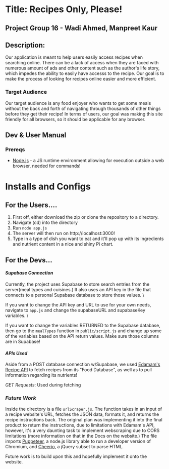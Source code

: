 # **Title: Recipes Only, Please!**
## Project Group 16 - Wadi Ahmed, Manpreet Kaur
## Description: 
Our application is meant to help users easily access recipes when searching online. There can be a lack of access when they are faced with numerous amount of ads and other content such as the author's life story, which impedes the ability to easily have accesss to the recipe. Our goal is to make the process of looking for recipes online easier and more efficient. 

### Target Audience
Our target audience is any food enjoyer who wants to get some meals without the back and forth of navigating through thousands of other things before they get their recipe! In terms of users, our goal was making this site friendly for all browsers, so it should be applicable for any browser.

## Dev & User Manual
### Prereqs
+ [Node.js](https://nodejs.org/en/download) - a JS runtime environment allowing for execution outside a web browser, needed for commands!
# Installs and Configs
## For the Users....
1. First off, either download the zip or clone the repository to a directory.
2. Navigate (cd) into the directory
3. Run ```node app.js```
4. The server will then run on http://localhost:3000!
5. Type in a type of dish you want to eat and it'll pop up with its ingredients and nutrient content in a nice and shiny Pi chart.
## For the Devs...
#### _Supabase Connection_
Currently, the project uses Supabase to store search entries from the server(meal types and cuisines.) It also uses an API key in the file that connects to a personal Supabase database to store those values.  \

If you want to change the API key and URL to use for your own needs, navigate to ```app.js``` and change the supabaseURL and supabaseKey variables. \

If you want to change the variables RETURNED to the Supabase database, then go to the ```mealTypes``` function in ```public/script.js``` and change up some of the variables based on the API return values. Make sure those columns are in Supabase! 

#### _APIs Used_
Aside from a POST database connection w/Supabase, we used [Edamam's Recipe API](https://developer.edamam.com/food-database-api) to fetch recipes from its "Food Database", as well as to pull information regarding its nutrients!

_GET Requests_: Used during fetching 

### _Future Work_
Inside the directory is a file ```urlScraper.js```. The function takes in an input of a recipe website's URL, fetches the JSON data, formats it, and returns the recipe instructions back. The original plan was implementing it into the final product to return the instructions, due to limitations with Edamam's API, however, it's a very daunting task to implement webscraping due to CORS limitations (more information on that in the Docs on the website.) The file imports [Puppeteer](https://pptr.dev), a node.js library able to run a developer version of Chromium, and [Cheerio](https://cheerio.js.org), a jQuery subset to parse HTML.

Future work is to build upon this and hopefully implement it onto the website.
  
